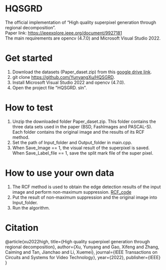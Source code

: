 # HQSGRD
The official implementation of “High quality superpixel generation through regional decomposition”.<br>
Paper link: https://ieeexplore.ieee.org/document/9927181 <br>
The main requirements are opencv (4.7.0) and Microsoft Visual Studio 2022.


# Get started
1. Download the datasets (Paper_daset.zip) from this [google drive link]().
2. git clone https://github.com/YunyangXu/HQSGRD. 
3. Install Microsoft Visual Studio 2022 and opencv (4.7.0).
4. Open the project file "HQSGRD. sln".
    
# How to test
1. Unzip the downloaded folder Paper_daset.zip. This folder contains the three data sets used in the paper (BSD, FashImages and PASCAL-S). Each folder contains the original image and the results of its RCF method.
2. Set the path of Input_folder and Output_folder in main.cpp.
3. When Save_Image == 1, the visual result of the superpixel is saved. When Save_Label_file == 1, save the split mark file of the super pixel.

# How to use your own data
1. The RCF method is used to obtain the edge detection results of the input image and perform non-maximum suppression. [RCF_code](https://github.com/yun-liu/RCF)
2. Put the result of non-maximum suppression and the original image into Input_folder.  
3. Run the algorithm.

# Citation

@article{xu2022high,
  title={High quality superpixel generation through regional decomposition},
  author={Xu, Yunyang and Gao, Xifeng and Zhang, Caiming and Tan, Jianchao and Li, Xuemei},
  journal={IEEE Transactions on Circuits and Systems for Video Technology},
  year={2022},
  publisher={IEEE}
}
